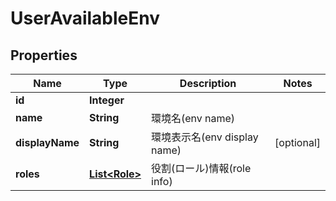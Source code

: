 

# UserAvailableEnv


## Properties

| Name | Type | Description | Notes |
|------------ | ------------- | ------------- | -------------|
|**id** | **Integer** |  |  |
|**name** | **String** | 環境名(env name) |  |
|**displayName** | **String** | 環境表示名(env display name) |  [optional] |
|**roles** | [**List&lt;Role&gt;**](Role.md) | 役割(ロール)情報(role info) |  |



